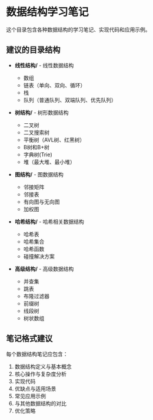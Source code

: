 # 数据结构学习笔记

这个目录包含各种数据结构的学习笔记、实现代码和应用示例。

## 建议的目录结构

- **线性结构/** - 线性数据结构
  - 数组
  - 链表（单向、双向、循环）
  - 栈
  - 队列（普通队列、双端队列、优先队列）
  
- **树结构/** - 树形数据结构
  - 二叉树
  - 二叉搜索树
  - 平衡树（AVL树、红黑树）
  - B树和B+树
  - 字典树(Trie)
  - 堆（最大堆、最小堆）
  
- **图结构/** - 图数据结构
  - 邻接矩阵
  - 邻接表
  - 有向图与无向图
  - 加权图
  
- **哈希结构/** - 哈希相关数据结构
  - 哈希表
  - 哈希集合
  - 哈希函数
  - 碰撞解决方案
  
- **高级结构/** - 高级数据结构
  - 并查集
  - 跳表
  - 布隆过滤器
  - 前缀树
  - 线段树
  - 树状数组

## 笔记格式建议

每个数据结构笔记应包含：
1. 数据结构定义与基本概念
2. 核心操作与复杂度分析
3. 实现代码
4. 优缺点与适用场景
5. 常见应用示例
6. 与其他数据结构的对比
7. 优化策略 